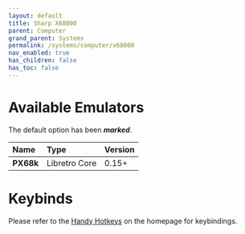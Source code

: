 ```yaml
---
layout: default
title: Sharp X68000
parent: Computer
grand_parent: Systems
permalink: /systems/computer/x68000
nav_enabled: true
has_children: false
has_toc: false
---
```


# Available Emulators

The default option has been ***marked***.

| Name                     | Type             | Version           |
|:-------------------------|:-----------------|:------------------|
| **PX68k**  	           | Libretro Core    | 0.15+             |


# Keybinds 

Please refer to the [Handy Hotkeys](/#handyhotkeys) on the homepage for keybindings.